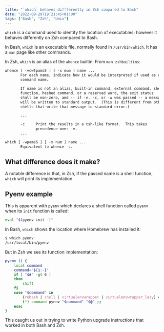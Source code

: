 ```yaml
---
title: "`which` behaves diffferently in Zsh compared to Bash"
date: "2022-09-29T19:21:45+01:00"
tags: ["Bash", "Zsh", "Unix"]
---
```


`which` is a command used to identify the location of executables; however it
behaves differently on Zsh compared to Bash.

In Bash, `which` is an executable file, normally found in `/usr/bin/which`. It
has a `man` page like other commands.

In Zsh, `which` is an alias of the `whence` builtin. From `man zshbuiltins`:

```txt
whence [ -vcwfpamsS ] [ -x num ] name ...
       For each name, indicate how it would be interpreted if used as a
       command name.

       If name is not an alias, built-in command, external command, shell
       function, hashed command, or a reserved word, the exit status
       shall be non-zero, and -- if -v, -c, or -w was passed -- a message
       will be written to standard output.  (This is different from other
       shells that write that message to standard error.)

       ...

       -c     Print the results in a csh-like format.  This takes
              precedence over -v.
       ...

which [ -wpamsS ] [ -x num ] name ...
       Equivalent to whence -c.
```

## What difference does it make?

A notable difference is that, in Zsh, if the passed name is a shell function,
`which` will print its implementation.

## Pyenv example

This is apparent with `pyenv` which declares a shell function called `pyenv`
when its `init` function is called:

```sh
eval "$(pyenv init -)"
```

In Bash, `which` shows the location where Homebrew has installed it:

```sh
$ which pyenv
/usr/local/bin/pyenv
```

But in Zsh we see its function implementation:

```sh
pyenv () {
    local command
    command="${1:-}"
    if [ "$#" -gt 0 ]
    then
        shift
    fi
    case "$command" in
        (rehash | shell | virtualenvwrapper | virtualenvwrapper_lazy) eval "$(pyenv "sh-$command" "$@")" ;;
        (*) command pyenv "$command" "$@" ;;
    esac
}
```

This caught us out in trying to write Python upgrade instructions that worked in
both Bash and Zsh.
